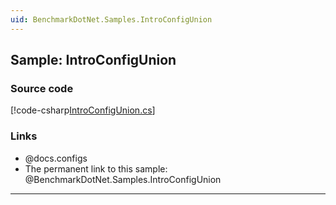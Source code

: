 ```yaml
---
uid: BenchmarkDotNet.Samples.IntroConfigUnion
---
```


## Sample: IntroConfigUnion

### Source code

[!code-csharp[IntroConfigUnion.cs](../../../samples/BenchmarkDotNet.Samples/IntroConfigUnion.cs)]

### Links

* @docs.configs
* The permanent link to this sample: @BenchmarkDotNet.Samples.IntroConfigUnion

---